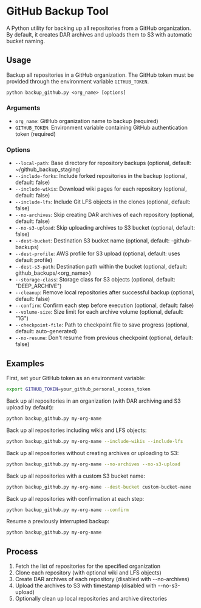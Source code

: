 # GitHub Backup Tool

A Python utility for backing up all repositories from a GitHub organization. By default, it creates DAR archives and uploads them to S3 with automatic bucket naming.

## Usage

Backup all repositories in a GitHub organization. The GitHub token must be provided through the environment variable `GITHUB_TOKEN`.

```
python backup_github.py <org_name> [options]
```

### Arguments

- `org_name`: GitHub organization name to backup (required)
- `GITHUB_TOKEN`: Environment variable containing GitHub authentication token (required)

### Options

- `--local-path`: Base directory for repository backups (optional, default: ~/github_backup_staging)
- `--include-forks`: Include forked repositories in the backup (optional, default: false)
- `--include-wikis`: Download wiki pages for each repository (optional, default: false)
- `--include-lfs`: Include Git LFS objects in the clones (optional, default: false)
- `--no-archives`: Skip creating DAR archives of each repository (optional, default: false)
- `--no-s3-upload`: Skip uploading archives to S3 bucket (optional, default: false)
- `--dest-bucket`: Destination S3 bucket name (optional, default: <org-name>-github-backups)
- `--dest-profile`: AWS profile for S3 upload (optional, default: uses default profile)
- `--dest-s3-path`: Destination path within the bucket (optional, default: github_backups/<org_name>)
- `--storage-class`: Storage class for S3 objects (optional, default: "DEEP_ARCHIVE")
- `--cleanup`: Remove local repositories after successful backup (optional, default: false)
- `--confirm`: Confirm each step before execution (optional, default: false)
- `--volume-size`: Size limit for each archive volume (optional, default: "1G")
- `--checkpoint-file`: Path to checkpoint file to save progress (optional, default: auto-generated)
- `--no-resume`: Don't resume from previous checkpoint (optional, default: false)

## Examples

First, set your GitHub token as an environment variable:

```bash
export GITHUB_TOKEN=your_github_personal_access_token
```

Back up all repositories in an organization (with DAR archiving and S3 upload by default):

```bash
python backup_github.py my-org-name
```

Back up all repositories including wikis and LFS objects:

```bash
python backup_github.py my-org-name --include-wikis --include-lfs
```

Back up all repositories without creating archives or uploading to S3:

```bash
python backup_github.py my-org-name --no-archives --no-s3-upload
```

Back up all repositories with a custom S3 bucket name:

```bash
python backup_github.py my-org-name --dest-bucket custom-bucket-name
```

Back up all repositories with confirmation at each step:

```bash
python backup_github.py my-org-name --confirm
```

Resume a previously interrupted backup:

```bash
python backup_github.py my-org-name
```

## Process

1. Fetch the list of repositories for the specified organization
2. Clone each repository (with optional wiki and LFS objects)
3. Create DAR archives of each repository (disabled with --no-archives)
4. Upload the archives to S3 with timestamp (disabled with --no-s3-upload)
5. Optionally clean up local repositories and archive directories